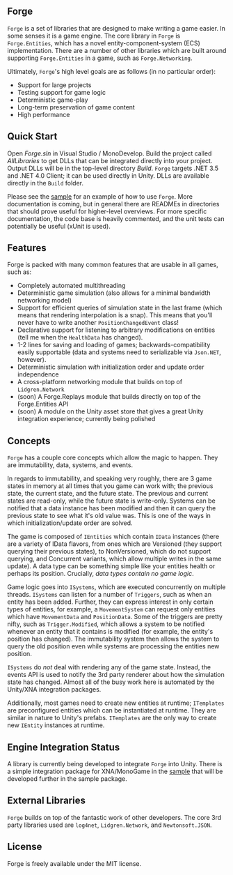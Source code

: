 ## Forge

`Forge` is a set of libraries that are designed to make writing a game easier. In some senses it is a game engine. The core library in `Forge` is `Forge.Entities`, which has a novel entity-component-system (ECS) implementation. There are a number of other libraries which are built around supporting `Forge.Entities` in a game, such as `Forge.Networking`.

Ultimately, `Forge`'s high level goals are as follows (in no particular order):

- Support for large projects
- Testing support for game logic
- Deterministic game-play
- Long-term preservation of game content
- High performance

## Quick Start

Open _Forge.sln_ in Visual Studio / MonoDevelop. Build the project called _AllLibraries_ to get DLLs that can be integrated directly into your project. Output DLLs will be in the top-level directory _Build_. `Forge` targets .NET 3.5 and .NET 4.0 Client; it can be used directly in Unity. DLLs are available directly in the `Build` folder.

Please see the [sample](https://github.com/jacobdufault/forge-sample) for an example of how to use `Forge`. More documentation is coming, but in general there are READMEs in directories that should prove useful for higher-level overviews. For more specific documentation, the code base is heavily commented, and the unit tests can potentially be useful (xUnit is used).

## Features

Forge is packed with many common features that are usable in all games, such as:

- Completely automated multithreading
- Deterministic game simulation (also allows for a minimal bandwidth networking model)
- Support for efficient queries of simulation state in the last frame (which means that rendering interpolation is a snap). This means that you'll never have to write another `PositionChangedEvent` class!
- Declarative support for listening to arbitrary modifications on entities (tell me when the `HealthData` has changed).
- 1-2 lines for saving and loading of games; backwards-compatibility easily supportable (data and systems need to serializable via `Json.NET`, however).
- Deterministic simulation *with* initialization order and update order independence
- A cross-platform networking module that builds on top of `Lidgren.Network`
- (soon) A Forge.Replays module that builds directly on top of the Forge.Entities API
- (soon) A module on the Unity asset store that gives a great Unity integration experience; currently being polished

## Concepts

`Forge` has a couple core concepts which allow the magic to happen. They are immutability, data, systems, and events.

In regards to immutability, and speaking very roughly, there are 3 game states in memory at all times that you game can work with; the previous state, the current state, and the future state. The previous and current states are read-only, while the future state is write-only. Systems can be notified that a data instance has been modified and then it can query the previous state to see what it's old value was. This is one of the ways in which initialization/update order are solved.

The game is composed of `IEntities` which contain `IData` instances (there are a variety of IData flavors, from ones which are Versioned (they support querying their previous states), to NonVersioned, which do not support querying, and Concurrent variants, which allow multiple writes in the same update). A data type can be something simple like your entities health or perhaps its position. Crucially, _data types contain no game logic_.

Game logic goes into `ISystems`, which are executed concurrently on multiple threads. `ISystems` can listen for a number of `Triggers`, such as when an entity has been added. Further, they can express interest in only certain types of entities, for example, a `MovementSystem` can request only entities which have `MovementData` and `PositionData`. Some of the triggers are pretty nifty, such as `Trigger.Modified`, which allows a system to be notified whenever an entity that it contains is modified (for example, the entity's position has changed). The immutability system then allows the system to query the old position even while systems are processing the entities new position.

`ISystems` do *not* deal with rendering any of the game state. Instead, the events API is used to notify the 3rd party renderer about how the simulation state has changed. Almost all of the busy work here is automated by the Unity/XNA integration packages.

Additionally, most games need to create new entities at runtime; `ITemplates` are preconfigured entities which can be instantiated at runtime. They are similar in nature to Unity's prefabs. `ITemplates` are the only way to create new `IEntity` instances at runtime.


## Engine Integration Status

A library is currently being developed to integrate `Forge` into Unity. There is a simple integration package for XNA/MonoGame in the [sample](https://github.com/jacobdufault/forge-sample) that will be developed further in the sample package.

## External Libraries

`Forge` builds on top of the fantastic work of other developers. The core 3rd party libraries used are `log4net`, `Lidgren.Network`, and `Newtonsoft.JSON`.
 
## License

Forge is freely available under the MIT license.
